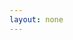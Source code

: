 ```yaml
---
layout: none
---
```


<RedoclyAPIBlock src="https://developer-stage.adobe.com/redocly-test/openapi/upload_image.yaml" width="600px" typography="fontFamily: `serif`" codeBlock="tokens: { punctuation: { color: 'red ' }}" disableSidebar disableSearch />
